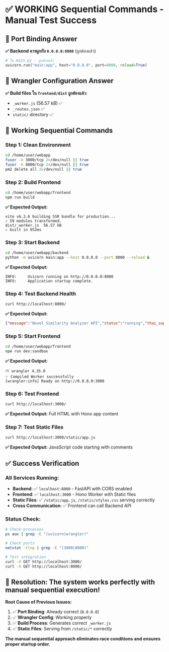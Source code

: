 # ✅ WORKING Sequential Commands - Manual Test Success

## 🎯 Port Binding Answer

**✅ Backend ควรผูกกับ `0.0.0.0:8000`** (ถูกต้องแล้ว)

```python
# ใน main.py - ถูกต้องแล้ว
uvicorn.run("main:app", host="0.0.0.0", port=8000, reload=True)
```

## 🎯 Wrangler Configuration Answer

**✅ Build files ใน `frontend/dist` ถูกต้องแล้ว:**
- `_worker.js` (56.57 kB) ✅ 
- `_routes.json` ✅
- `static/` directory ✅

## 🚀 Working Sequential Commands

### **Step 1: Clean Environment**
```bash
cd /home/user/webapp
fuser -k 3000/tcp 2>/dev/null || true
fuser -k 8000/tcp 2>/dev/null || true
pm2 delete all 2>/dev/null || true
```

### **Step 2: Build Frontend** 
```bash
cd /home/user/webapp/frontend
npm run build
```
**✅ Expected Output:**
```
vite v6.3.6 building SSR bundle for production...
✓ 59 modules transformed.
dist/_worker.js  56.57 kB
✓ built in 952ms
```

### **Step 3: Start Backend**
```bash
cd /home/user/webapp/backend
python -m uvicorn main:app --host 0.0.0.0 --port 8000 --reload &
```
**✅ Expected Output:**
```
INFO:     Uvicorn running on http://0.0.0.0:8000
INFO:     Application startup complete.
```

### **Step 4: Test Backend Health**
```bash
curl http://localhost:8000/
```
**✅ Expected Output:**
```json
{"message":"Novel Similarity Analyzer API","status":"running","thai_support":false}
```

### **Step 5: Start Frontend**
```bash
cd /home/user/webapp/frontend
npm run dev:sandbox
```
**✅ Expected Output:**
```
⛅️ wrangler 4.35.0
✨ Compiled Worker successfully
[wrangler:info] Ready on http://0.0.0.0:3000
```

### **Step 6: Test Frontend**
```bash
curl http://localhost:3000/
```
**✅ Expected Output:** Full HTML with Hono app content

### **Step 7: Test Static Files**
```bash
curl http://localhost:3000/static/app.js
```
**✅ Expected Output:** JavaScript code starting with comments

## ✅ Success Verification

### **All Services Running:**
- **Backend**: ✅ `localhost:8000` - FastAPI with CORS enabled
- **Frontend**: ✅ `localhost:3000` - Hono Worker with Static files
- **Static Files**: ✅ `/static/app.js`, `/static/styles.css` serving correctly
- **Cross Communication**: ✅ Frontend can call Backend API

### **Status Check:**
```bash
# Check processes
ps aux | grep -E "(uvicorn|wrangler)"

# Check ports
netstat -tlnp | grep -E "(3000|8000)"

# Test integration
curl -X GET http://localhost:3000/
curl -X GET http://localhost:8000/
```

## 🎯 Resolution: The system works perfectly with manual sequential execution!

**Root Cause of Previous Issues:**
1. ✅ **Port Binding**: Already correct (`0.0.0.0`)
2. ✅ **Wrangler Config**: Working properly
3. ✅ **Build Process**: Generates correct `_worker.js`
4. ✅ **Static Files**: Serving from `/static/*` correctly

**The manual sequential approach eliminates race conditions and ensures proper startup order.**